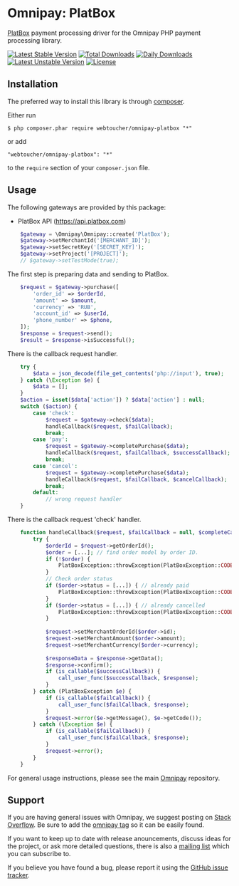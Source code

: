 # Omnipay: PlatBox
[PlatBox](https://platbox.com) payment processing driver for the Omnipay PHP payment processing library.

[![Latest Stable Version](https://poser.pugx.org/webtoucher/omnipay-platbox/v/stable)](https://packagist.org/packages/webtoucher/omnipay-platbox)
[![Total Downloads](https://poser.pugx.org/webtoucher/omnipay-platbox/downloads)](https://packagist.org/packages/webtoucher/omnipay-platbox)
[![Daily Downloads](https://poser.pugx.org/webtoucher/omnipay-platbox/d/daily)](https://packagist.org/packages/webtoucher/omnipay-platbox)
[![Latest Unstable Version](https://poser.pugx.org/webtoucher/omnipay-platbox/v/unstable)](https://packagist.org/packages/webtoucher/omnipay-platbox)
[![License](https://poser.pugx.org/webtoucher/omnipay-platbox/license)](https://packagist.org/packages/webtoucher/omnipay-platbox)

## Installation

The preferred way to install this library is through [composer](http://getcomposer.org/download/).

Either run

```
$ php composer.phar require webtoucher/omnipay-platbox "*"
```

or add

```
"webtoucher/omnipay-platbox": "*"
```

to the ```require``` section of your `composer.json` file.

## Usage

The following gateways are provided by this package:

* PlatBox API (https://api.platbox.com)

```php
    $gateway = \Omnipay\Omnipay::create('PlatBox');
    $gateway->setMerchantId('[MERCHANT_ID]');
    $gateway->setSecretKey('[SECRET_KEY]');
    $gateway->setProject('[PROJECT]');
    // $gateway->setTestMode(true);
```

The first step is preparing data and sending to PlatBox.

```php
    $request = $gateway->purchase([
        'order_id' => $orderId,
        'amount' => $amount,
        'currency' => 'RUB',
        'account_id' => $userId,
        'phone_number' => $phone,
    ]);
    $response = $request->send();
    $result = $response->isSuccessful();
```

There is the callback request handler.

```php
    try {
        $data = json_decode(file_get_contents('php://input'), true);
    } catch (\Exception $e) {
        $data = [];
    }
    $action = isset($data['action']) ? $data['action'] : null;
    switch ($action) {
        case 'check':
            $request = $gateway->check($data);
            handleCallback($request, $failCallback);
            break;
        case 'pay':
            $request = $gateway->completePurchase($data);
            handleCallback($request, $failCallback, $successCallback);
            break;
        case 'cancel':
            $request = $gateway->completePurchase($data);
            handleCallback($request, $failCallback, $cancelCallback);
            break;
        default:
            // wrong request handler
    }
```

There is the callback request 'check' handler.

```php
    function handleCallback($request, $failCallback = null, $completeCallback = null) {
        try {
            $orderId = $request->getOrderId();
            $order = [...]; // find order model by order ID.
            if (!$order) {
                PlatBoxException::throwException(PlatBoxException::CODE_ORDER_NOT_FOUND_OR_BAD_DATA);
            }
            // Check order status
            if ($order->status = [...]) { // already paid
                PlatBoxException::throwException(PlatBoxException::CODE_PAYMENT_ALREADY_COMPLETED);
            }
            if ($order->status = [...]) { // already cancelled
                PlatBoxException::throwException(PlatBoxException::CODE_PAYMENT_ALREADY_CANCELED);
            }
    
            $request->setMerchantOrderId($order->id);
            $request->setMerchantAmount($order->amount);
            $request->setMerchantCurrency($order->currency);
    
            $responseData = $response->getData();
            $response->confirm();
            if (is_callable($successCallback)) {
                call_user_func($successCallback, $response);
            }
        } catch (PlatBoxException $e) {
            if (is_callable($failCallback)) {
                call_user_func($failCallback, $response);
            }
            $request->error($e->getMessage(), $e->getCode());
        } catch (\Exception $e) {
            if (is_callable($failCallback)) {
                call_user_func($failCallback, $response);
            }
            $request->error();
        }
    }
```

For general usage instructions, please see the main [Omnipay](https://github.com/thephpleague/omnipay)
repository.

## Support

If you are having general issues with Omnipay, we suggest posting on
[Stack Overflow](http://stackoverflow.com/). Be sure to add the
[omnipay tag](http://stackoverflow.com/questions/tagged/omnipay) so it can be easily found.

If you want to keep up to date with release anouncements, discuss ideas for the project,
or ask more detailed questions, there is also a [mailing list](https://groups.google.com/forum/#!forum/omnipay) which
you can subscribe to.

If you believe you have found a bug, please report it using the [GitHub issue tracker](https://github.com/webtoucher/omnipay-platbox/issues).